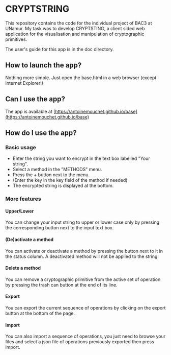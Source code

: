 # CRYPTSTRING

This repository contains the code for the individual project of BAC3 at UNamur. My task was to develop CRYPTSTING, a client sided web application for the visualisation and manipulation of cryptographic primitives.

The user's guide for this app is in the doc directory.

## How to launch the app?

Nothing more simple. Just open the base.html in a web browser (except Internet Explorer!)

## Can I use the app?

The app is available at [https://antoinemouchet.github.io/base](https://antoinemouchet.github.io/base)

## How do I use the app?

### Basic usage

* Enter the string you want to encrypt in the text box labelled "Your string".
* Select a method in the "METHODS" menu.
* Press the + button next to the menu.
* (Enter the key in the key field of the method if needed)
* The encrypted string is displayed at the bottom.

### More features

#### Upper/Lower

You can change your input string to upper or lower case only by pressing the corresponding button next to the input text box.

#### (De)activate a method

You can activate or deactivate a method by pressing the button next to it in the status column.
A deactivated method will not be applied to the string.

#### Delete a method

You can remove a cryptographic primitive from the active set of operation by pressing the trash can button at the end of its line.

#### Export

You can export the current sequence of operations by clicking on the export button at the bottom of the page.

#### Import

You can also import a sequence of operations, you just need to browse your files and select a json file of operations previously exported then press import. 
